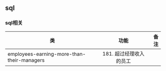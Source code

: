 ## sql

### sql相关
| 类   |      功能      |  备注 |
|----------|:-------------:|------:|
| employees-earning-more-than-their-managers |  181. 超过经理收入的员工 |  |

